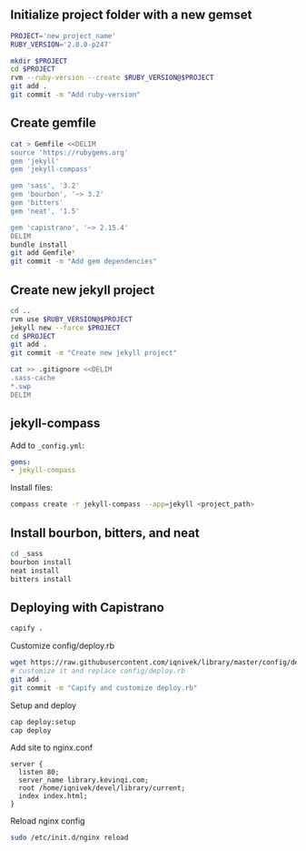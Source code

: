 ## Initialize project folder with a new gemset

```bash
PROJECT='new_project_name'
RUBY_VERSION='2.0.0-p247'

mkdir $PROJECT
cd $PROJECT
rvm --ruby-version --create $RUBY_VERSION@$PROJECT
git add .
git commit -m "Add ruby-version"
```

## Create gemfile

```bash
cat > Gemfile <<DELIM
source 'https://rubygems.org'
gem 'jekyll'
gem 'jekyll-compass'

gem 'sass', '3.2'
gem 'bourbon', '~> 3.2'
gem 'bitters'
gem 'neat', '1.5'

gem 'capistrano', '~> 2.15.4'
DELIM
bundle install
git add Gemfile*
git commit -m "Add gem dependencies"
```

## Create new jekyll project

```bash
cd ..
rvm use $RUBY_VERSION@$PROJECT
jekyll new --force $PROJECT
cd $PROJECT
git add .
git commit -m "Create new jekyll project"
```

```bash
cat >> .gitignore <<DELIM
.sass-cache
*.swp
DELIM
```

## jekyll-compass

Add to `_config.yml`:

```yaml
gems:
- jekyll-compass
```

Install files:

```bash
compass create -r jekyll-compass --app=jekyll <project_path>
```

## Install bourbon, bitters, and neat

```bash
cd _sass
bourbon install
neat install
bitters install
```

## Deploying with Capistrano

```bash
capify .
```

Customize config/deploy.rb

```bash
wget https://raw.githubusercontent.com/iqnivek/library/master/config/deploy.rb
# customize it and replace config/deploy.rb
git add .
git commit -m "Capify and customize deploy.rb"
```

Setup and deploy

```bash
cap deploy:setup
cap deploy
```

Add site to nginx.conf

```nginx
server {
  listen 80;
  server_name library.kevinqi.com;
  root /home/iqnivek/devel/library/current;
  index index.html;
}
```

Reload nginx config

```bash
sudo /etc/init.d/nginx reload
```
